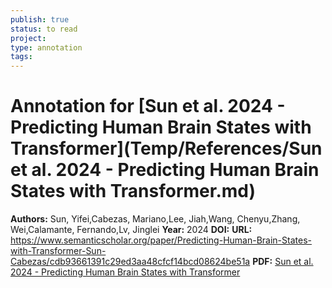 ```yaml
---
publish: true
status: to read
project:
type: annotation
tags:
---
```

# Annotation for [Sun et al. 2024 - Predicting Human Brain States with Transformer](Temp/References/Sun et al. 2024 - Predicting Human Brain States with Transformer.md)

**Authors:** Sun, Yifei,Cabezas, Mariano,Lee, Jiah,Wang, Chenyu,Zhang, Wei,Calamante, Fernando,Lv, Jinglei
**Year:** 2024
**DOI:** 
**URL:** https://www.semanticscholar.org/paper/Predicting-Human-Brain-States-with-Transformer-Sun-Cabezas/cdb93661391c29ed3aa48cfcf14bcd08624be51a
**PDF:** [Sun et al. 2024 - Predicting Human Brain States with Transformer](Papers/PDFs/Sun%20et%20al.%202024%20-%20Predicting%20Human%20Brain%20States%20with%20Transformer.pdf)
